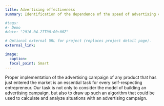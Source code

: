 ```yaml
---
title: Advertising effectiveness
summary: Identification of the dependence of the speed of advertising campaign

#tags:
#- Demo
#date: "2016-04-27T00:00:00Z"

# Optional external URL for project (replaces project detail page).
external_link:

image:
  caption:
  focal_point: Smart
---
```


Proper implementation of the advertising campaign of any product that has just entered the market is an essential task for every self-respecting entrepreneur.
Our task is not only to consider the model of building an advertising campaign, but also to draw up such an algorithm that could be used to calculate and analyze situations with an advertising campaign.
